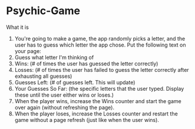 # Psychic-Game

What it is

1.	You're going to make a game, the app randomly picks a letter, and the user has to guess which letter the app chose. Put the following text on your page:
2.	Guess what letter I'm thinking of
3.	Wins: (# of times the user has guessed the letter correctly)
4.	Losses: (# of times the user has failed to guess the letter correctly after exhausting all guesses)
5.	Guesses Left: (# of guesses left. This will update)
6.	Your Guesses So Far: (the specific letters that the user typed. Display these until the user either wins or loses.)
7.	When the player wins, increase the Wins counter and start the game over again (without refreshing the page).
8.	When the player loses, increase the Losses counter and restart the game without a page refresh (just like when the user wins).
